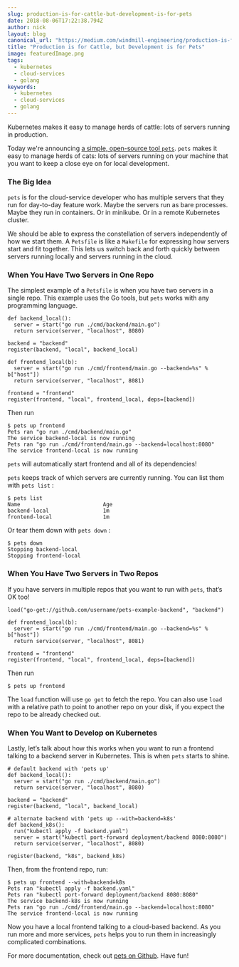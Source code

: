 ```yaml
---
slug: production-is-for-cattle-but-development-is-for-pets
date: 2018-08-06T17:22:38.794Z
author: nick
layout: blog
canonical_url: "https://medium.com/windmill-engineering/production-is-for-cattle-but-development-is-for-pets-5f4ecba11f7d"
title: "Production is for Cattle, but Development is for Pets"
image: featuredImage.png
tags:
  - kubernetes
  - cloud-services
  - golang
keywords:
  - kubernetes
  - cloud-services
  - golang
---
```


Kubernetes makes it easy to manage herds of cattle: lots of servers running in production.

Today we're announcing [a simple, open-source tool `pets`](https://github.com/windmilleng/pets). `pets` makes it easy to manage herds of cats: lots of servers running on your machine that you want to keep a close eye on for local development.

### The Big Idea

`pets` is for the cloud-service developer who has multiple servers that they run for day-to-day feature work. Maybe the servers run as bare processes. Maybe they run in containers. Or in minikube. Or in a remote Kubernetes cluster.

We should be able to express the constellation of servers independently of how we start them. A `Petsfile` is like a `Makefile` for expressing how servers start and fit together. This lets us switch back and forth quickly between servers running locally and servers running in the cloud.

### When You Have Two Servers in One Repo

The simplest example of a `Petsfile` is when you have two servers in a single repo. This example uses the Go tools, but `pets` works with any programming language.

```
def backend_local():
  server = start("go run ./cmd/backend/main.go")
  return service(server, "localhost", 8080)

backend = "backend"
register(backend, "local", backend_local)

def frontend_local(b):
  server = start("go run ./cmd/frontend/main.go --backend=%s" % b["host"])
  return service(server, "localhost", 8081)

frontend = "frontend"
register(frontend, "local", frontend_local, deps=[backend])
```


Then run

```
$ pets up frontend
Pets ran "go run ./cmd/backend/main.go"
The service backend-local is now running
Pets ran "go run ./cmd/frontend/main.go --backend=localhost:8080"
The service frontend-local is now running
```


`pets` will automatically start frontend and all of its dependencies!

`pets` keeps track of which servers are currently running. You can list them with `pets list` :

```
$ pets list
Name                          Age
backend-local                 1m
frontend-local                1m
```


Or tear them down with `pets down` :

```
$ pets down
Stopping backend-local
Stopping frontend-local
```


### **When You Have Two Servers in Two Repos**

If you have servers in multiple repos that you want to run with `pets`, that’s OK too!

```
load("go-get://github.com/username/pets-example-backend", "backend")

def frontend_local(b):
  server = start("go run ./cmd/frontend/main.go --backend=%s" % b["host"])
  return service(server, "localhost", 8081)

frontend = "frontend"
register(frontend, "local", frontend_local, deps=[backend])
```


Then run

```
$ pets up frontend
```


The `load` function will use `go get` to fetch the repo. You can also use `load` with a relative path to point to another repo on your disk, if you expect the repo to be already checked out.

### **When You Want to Develop on Kubernetes**

Lastly, let’s talk about how this works when you want to run a frontend talking to a backend server in Kubernetes. This is when `pets` starts to shine.

```
# default backend with 'pets up'
def backend_local():
  server = start("go run ./cmd/backend/main.go")
  return service(server, "localhost", 8080)

backend = "backend"
register(backend, "local", backend_local)

# alternate backend with 'pets up --with=backend=k8s'
def backend_k8s():
  run("kubectl apply -f backend.yaml")
  server = start("kubectl port-forward deployment/backend 8080:8080")
  return service(server, "localhost", 8080)

register(backend, "k8s", backend_k8s)
```


Then, from the frontend repo, run:

```
$ pets up frontend --with=backend=k8s
Pets ran "kubectl apply -f backend.yaml"
Pets ran "kubectl port-forward deployment/backend 8080:8080"
The service backend-k8s is now running
Pets ran "go run ./cmd/frontend/main.go --backend=localhost:8080"
The service frontend-local is now running
```


Now you have a local frontend talking to a cloud-based backend. As you run more and more services, `pets` helps you to run them in increasingly complicated combinations.

For more documentation, check out [pets on Github](https://github.com/windmilleng/pets). Have fun!

